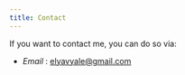 ```yaml
---
title: Contact
---
```


If you want to contact me, you can do so via:

- *Email* : elyavyale@gmail.com
